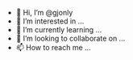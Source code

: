 - 👋 Hi, I’m @gjonly
- 👀 I’m interested in ...
- 🌱 I’m currently learning ...
- 💞️ I’m looking to collaborate on ...
- 📫 How to reach me ...

<!---
gjonly/gjonly is a ✨ special ✨ repository because its `README.md` (this file) appears on your GitHub profile.
You can click the Preview link to take a look at your changes.
--->
